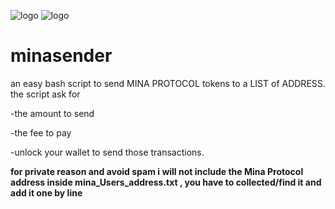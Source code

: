 ![logo](https://i.postimg.cc/26qDJK34/Mina-Protocol-Sender.png)
![logo](https://i.postimg.cc/MKHyL0Yz/Mina-Protocol-Sender2.png)




# minasender
an easy bash script to send  MINA PROTOCOL tokens to a LIST of ADDRESS.
the script ask for

-the amount to send

-the fee to pay

-unlock your wallet to send those transactions.


**for private reason and avoid spam i will not include the Mina Protocol address inside mina_Users_address.txt , you have to collected/find it and add it one by line**
